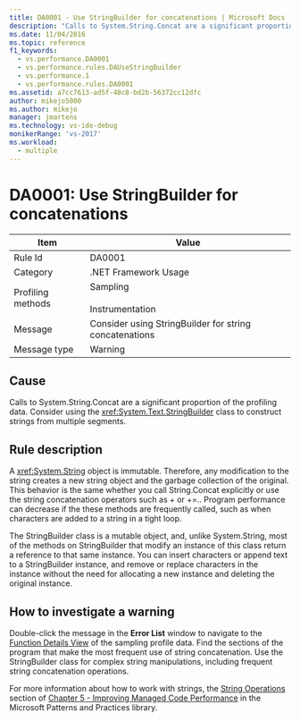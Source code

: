 ```yaml
---
title: DA0001 - Use StringBuilder for concatenations | Microsoft Docs
description: "Calls to System.String.Concat are a significant proportion of the profiling data. Consider using the System.Text.StringBuilder class to construct strings from multiple segments."
ms.date: 11/04/2016
ms.topic: reference
f1_keywords: 
  - vs.performance.DA0001
  - vs.performance.rules.DAUseStringBuilder
  - vs.performance.1
  - vs.performance.rules.DA0001
ms.assetid: a7cc7613-ad5f-48c8-bd2b-56372cc12dfc
author: mikejo5000
ms.author: mikejo
manager: jmartens
ms.technology: vs-ide-debug
monikerRange: 'vs-2017'
ms.workload: 
  - multiple
---
```

# DA0001: Use StringBuilder for concatenations

|Item|Value|
|-|-|
|Rule Id|DA0001|
|Category|.NET Framework Usage|
|Profiling methods|Sampling<br /><br /> Instrumentation|
|Message|Consider using StringBuilder for string concatenations|
|Message type|Warning|

## Cause
 Calls to System.String.Concat are a significant proportion of the profiling data. Consider using the <xref:System.Text.StringBuilder> class to construct strings from multiple segments.

## Rule description
 A <xref:System.String> object is immutable. Therefore, any modification to the string creates a new string object and the garbage collection of the original. This behavior is the same whether you call String.Concat explicitly or use the string concatenation operators such as + or +=.. Program performance can decrease if the these methods are frequently called, such as when characters are added to a string in a tight loop.

 The StringBuilder class is a mutable object, and, unlike System.String, most of the methods on StringBuilder that modify an instance of this class return a reference to that same instance. You can insert characters or append text to a StringBuilder instance, and remove or replace characters in the instance without the need for allocating a new instance and deleting the original instance.

## How to investigate a warning
 Double-click the message in the **Error List** window to navigate to the [Function Details View](../profiling/function-details-view.md) of the sampling profile data. Find the sections of the program that make the most frequent use of string concatenation. Use the StringBuilder class for complex string manipulations, including frequent string concatenation operations.

 For more information about how to work with strings, the [String Operations](/previous-versions/msp-n-p/ff647790(v=pandp.10)#string-operations) section of [Chapter 5 - Improving Managed Code Performance](/previous-versions/msp-n-p/ff647790(v=pandp.10)) in the Microsoft Patterns and Practices library.

